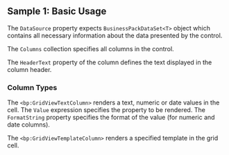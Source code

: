 ## Sample 1: Basic Usage

The `DataSource` property expects `BusinessPackDataSet<T>` object which contains all necessary information about the data presented by the control.

The `Columns` collection specifies all columns in the control.

The `HeaderText` property of the column defines the text displayed in the column header.

### Column Types

The `<bp:GridViewTextColumn>` renders a text, numeric or date values in the cell. The `Value` expression specifies the property to be rendered.
The `FormatString` property specifies the format of the value (for numeric and date columns).

The `<bp:GridViewTemplateColumn>` renders a specified template in the grid cell.


